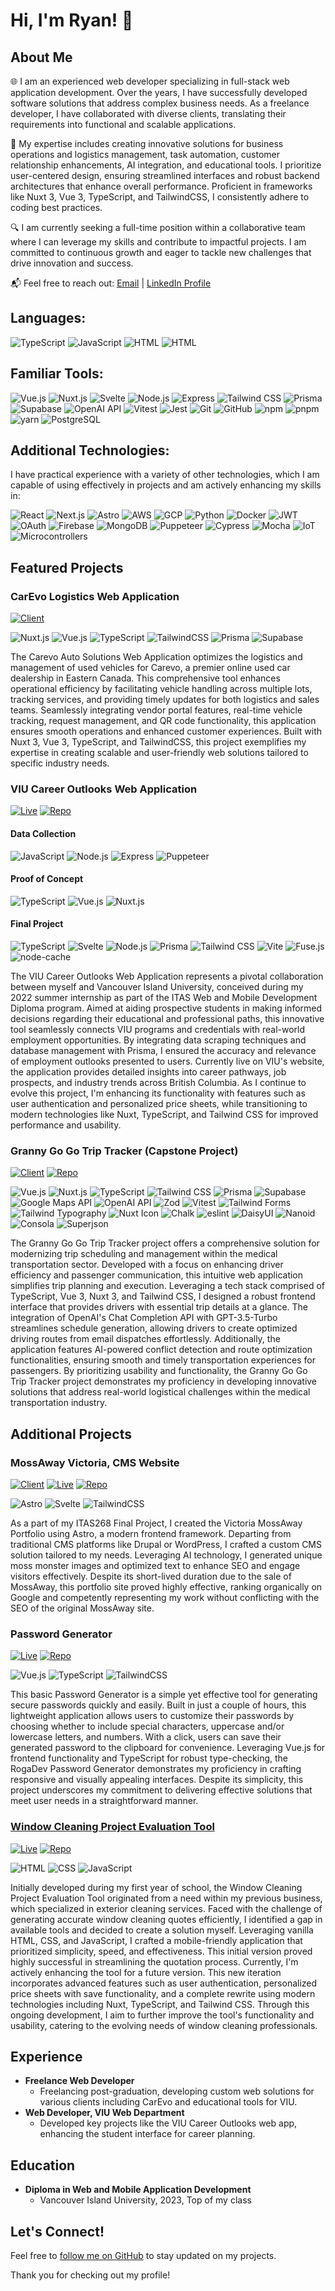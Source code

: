 # Hi, I'm Ryan! 👋

## About Me
🌐 I am an experienced web developer specializing in full-stack web application development. Over the years, I have successfully developed software solutions that address complex business needs. As a freelance developer, I have collaborated with diverse clients, translating their requirements into functional and scalable applications.

🚀 My expertise includes creating innovative solutions for business operations and logistics management, task automation, customer relationship enhancements, AI integration, and educational tools. I prioritize user-centered design, ensuring streamlined interfaces and robust backend architectures that enhance overall performance. Proficient in frameworks like Nuxt 3, Vue 3, TypeScript, and TailwindCSS, I consistently adhere to coding best practices.

🔍 I am currently seeking a full-time position within a collaborative team where I can leverage my skills and contribute to impactful projects. I am committed to continuous growth and eager to tackle new challenges that drive innovation and success.

📬 Feel free to reach out: [Email](mailto:ryanroga@gmail.com) | [LinkedIn Profile](https://www.linkedin.com/in/ryanroga/)

## Languages:
![TypeScript](https://img.shields.io/badge/-TypeScript-3178C6?style=flat&logo=typescript&logoColor=white)
![JavaScript](https://img.shields.io/badge/-JavaScript-F7DF1E?style=flat&logo=javascript&logoColor=black)
![HTML](https://img.shields.io/badge/-HTML5-E34F26?style=flat&logo=html5&logoColor=white)
![HTML](https://img.shields.io/badge/-CSS3-1572B6?style=flat&logo=css3&logoColor=white)

## Familiar Tools:

![Vue.js](https://img.shields.io/badge/-Vue.js-4FC08D?style=flat&logo=vue.js&logoColor=white)
![Nuxt.js](https://img.shields.io/badge/-Nuxt.js-00DC82?style=flat&logo=nuxt.js&logoColor=white)
![Svelte](https://img.shields.io/badge/-Svelte-FF3E00?style=flat&logo=svelte&logoColor=white)
![Node.js](https://img.shields.io/badge/-Node.js-339933?style=flat&logo=node.js&logoColor=white)
![Express](https://img.shields.io/badge/-Express-000000?style=flat&logo=express&logoColor=white)
![Tailwind CSS](https://img.shields.io/badge/-Tailwind_CSS-06B6D4?style=flat&logo=tailwind-css&logoColor=white)
![Prisma](https://img.shields.io/badge/-Prisma-2D3748?style=flat&logo=prisma&logoColor=white)
![Supabase](https://img.shields.io/badge/-Supabase-3ECF8E?style=flat&logo=supabase&logoColor=white)
![OpenAI API](https://img.shields.io/badge/-OpenAI_API-412991?style=flat&logo=openai&logoColor=white)
![Vitest](https://img.shields.io/badge/-Vitest-4B8BBE?style=flat&logo=vitest&logoColor=white)
![Jest](https://img.shields.io/badge/-Jest-C21325?style=flat&logo=jest&logoColor=white)
![Git](https://img.shields.io/badge/-Git-F05032?style=flat&logo=git&logoColor=white)
![GitHub](https://img.shields.io/badge/-GitHub-181717?style=flat&logo=github&logoColor=white)
![npm](https://img.shields.io/badge/-npm-CB3837?style=flat&logo=npm&logoColor=white)
![pnpm](https://img.shields.io/badge/-pnpm-F69220?style=flat&logo=pnpm&logoColor=white)
![yarn](https://img.shields.io/badge/-Yarn-2C8EBB?style=flat&logo=yarn&logoColor=white)
![PostgreSQL](https://img.shields.io/badge/-PostgreSQL-4169E1?style=flat&logo=postgresql&logoColor=white)

## Additional Technologies:
I have practical experience with a variety of other technologies, which I am capable of using effectively in projects and am actively enhancing my skills in:

![React](https://img.shields.io/badge/-React-61DAFB?style=flat&logo=react&logoColor=white)
![Next.js](https://img.shields.io/badge/-Next.js-000000?style=flat&logo=next.js&logoColor=white)
![Astro](https://img.shields.io/badge/-Astro-000?style=flat&logo=astro&logoColor=white)
![AWS](https://img.shields.io/badge/-AWS-FF9900?style=flat&logo=amazonwebservices&logoColor=black)
![GCP](https://img.shields.io/badge/-Google_Cloud_Platform-4285F4?style=flat&logo=google-cloud&logoColor=white)
![Python](https://img.shields.io/badge/-Python-3776AB?style=flat&logo=python&logoColor=white)
![Docker](https://img.shields.io/badge/-Docker-2496ED?style=flat&logo=docker&logoColor=white)
![JWT](https://img.shields.io/badge/-JWT-000000?style=flat&logo=json-web-tokens&logoColor=white)
![OAuth](https://img.shields.io/badge/-OAuth-EB5424?style=flat&logo=oauth&logoColor=white)
![Firebase](https://img.shields.io/badge/-Firebase-FFCA28?style=flat&logo=firebase&logoColor=black)
![MongoDB](https://img.shields.io/badge/-MongoDB-47A248?style=flat&logo=mongodb&logoColor=white)
![Puppeteer](https://img.shields.io/badge/-Puppeteer-40B5A4?style=flat&logo=puppeteer&logoColor=white)
![Cypress](https://img.shields.io/badge/-Cypress-17202C?style=flat&logo=cypress&logoColor=white)
![Mocha](https://img.shields.io/badge/-Mocha-8D6748?style=flat&logo=mocha&logoColor=white)
![IoT](https://img.shields.io/badge/-IoT-3C873A?style=flat&logo=wikiquote&logoColor=white)
![Microcontrollers](https://img.shields.io/badge/-Microcontrollers-007ACC?style=flat&logo=arduino&logoColor=white)

## Featured Projects

### CarEvo Logistics Web Application 
[![Client](https://img.shields.io/badge/-Client-4285F4?style=flat&logo=google-chrome&logoColor=white)](https://carevo.ca)

![Nuxt.js](https://img.shields.io/badge/-Nuxt.js-00C58E?style=flat&logo=nuxt.js&logoColor=white)
![Vue.js](https://img.shields.io/badge/-Vue.js-4FC08D?style=flat&logo=vue.js&logoColor=white)
![TypeScript](https://img.shields.io/badge/-TypeScript-3178C6?style=flat&logo=typescript&logoColor=white)
![TailwindCSS](https://img.shields.io/badge/-TailwindCSS-38B2AC?style=flat&logo=tailwind-css&logoColor=white)
![Prisma](https://img.shields.io/badge/-Prisma-2D3748?style=flat&logo=prisma&logoColor=white)
![Supabase](https://img.shields.io/badge/-Supabase-639?style=flat&logo=supabase&logoColor=white)

The Carevo Auto Solutions Web Application optimizes the logistics and management of used vehicles for Carevo, a premier online used car dealership in Eastern Canada. This comprehensive tool enhances operational efficiency by facilitating vehicle handling across multiple lots, tracking services, and providing timely updates for both logistics and sales teams. Seamlessly integrating vendor portal features, real-time vehicle tracking, request management, and QR code functionality, this application ensures smooth operations and enhanced customer experiences. Built with Nuxt 3, Vue 3, TypeScript, and TailwindCSS, this project exemplifies my expertise in creating scalable and user-friendly web solutions tailored to specific industry needs.

### VIU Career Outlooks Web Application 
[![Live](https://img.shields.io/badge/-Live-4285F4?style=flat&logo=google-chrome&logoColor=white)](https://career-outlooks.viu.ca) [![Repo](https://img.shields.io/badge/-Repo-181717?style=flat&logo=github&logoColor=white)](https://github.com/rogadev/viu-career-outlooks)

#### Data Collection
![JavaScript](https://img.shields.io/badge/-JavaScript-F7DF1E?style=flat&logo=javascript&logoColor=black)
![Node.js](https://img.shields.io/badge/-Node.js-339933?style=flat&logo=node.js&logoColor=white)
![Express](https://img.shields.io/badge/-Express-000000?style=flat&logo=express&logoColor=white)
![Puppeteer](https://img.shields.io/badge/-Puppeteer-40B5A4?style=flat&logo=puppeteer&logoColor=white)

#### Proof of Concept
![TypeScript](https://img.shields.io/badge/-TypeScript-3178C6?style=flat&logo=typescript&logoColor=white)
![Vue.js](https://img.shields.io/badge/-Vue.js-4FC08D?style=flat&logo=vue.js&logoColor=white)
![Nuxt.js](https://img.shields.io/badge/-Nuxt.js-00DC82?style=flat&logo=nuxt.js&logoColor=white)

#### Final Project
![TypeScript](https://img.shields.io/badge/-TypeScript-3178C6?style=flat&logo=typescript&logoColor=white)
![Svelte](https://img.shields.io/badge/-Svelte-FF3E00?style=flat&logo=svelte&logoColor=white)
![Node.js](https://img.shields.io/badge/-Node.js-339933?style=flat&logo=node.js&logoColor=white)
![Prisma](https://img.shields.io/badge/-Prisma-2D3748?style=flat&logo=prisma&logoColor=white)
![Tailwind CSS](https://img.shields.io/badge/-Tailwind_CSS-06B6D4?style=flat&logo=tailwind-css&logoColor=white)
![Vite](https://img.shields.io/badge/-Vite-646CFF?style=flat&logo=vite&logoColor=white)
![Fuse.js](https://img.shields.io/badge/-Fuse.js-F93C00?style=flat&logo=node.js&logoColor=white)
![node-cache](https://img.shields.io/badge/-node__cache-339933?style=flat&logo=node.js&logoColor=white)

The VIU Career Outlooks Web Application represents a pivotal collaboration between myself and Vancouver Island University, conceived during my 2022 summer internship as part of the ITAS Web and Mobile Development Diploma program. Aimed at aiding prospective students in making informed decisions regarding their educational and professional paths, this innovative tool seamlessly connects VIU programs and credentials with real-world employment opportunities. By integrating data scraping techniques and database management with Prisma, I ensured the accuracy and relevance of employment outlooks presented to users. Currently live on VIU's website, the application provides detailed insights into career pathways, job prospects, and industry trends across British Columbia. As I continue to evolve this project, I'm enhancing its functionality with features such as user authentication and personalized price sheets, while transitioning to modern technologies like Nuxt, TypeScript, and Tailwind CSS for improved performance and usability.

### Granny Go Go Trip Tracker (Capstone Project)
[![Client](https://img.shields.io/badge/-Client-4285F4?style=flat&logo=google-chrome&logoColor=white)](https://www.grannygogo.ca/) [![Repo](https://img.shields.io/badge/-Repo-181717?style=flat&logo=github&logoColor=white)](https://github.com/rogadev/capstone)

![Vue.js](https://img.shields.io/badge/-Vue.js-4FC08D?style=flat&logo=vue.js&logoColor=white)
![Nuxt.js](https://img.shields.io/badge/-Nuxt.js-00DC82?style=flat&logo=nuxt.js&logoColor=white)
![TypeScript](https://img.shields.io/badge/-TypeScript-3178C6?style=flat&logo=typescript&logoColor=white)
![Tailwind CSS](https://img.shields.io/badge/-Tailwind_CSS-06B6D4?style=flat&logo=tailwind-css&logoColor=white)
![Prisma](https://img.shields.io/badge/-Prisma-2D3748?style=flat&logo=prisma&logoColor=white)
![Supabase](https://img.shields.io/badge/-Supabase-3ECF8E?style=flat&logo=supabase&logoColor=white)
![Google Maps API](https://img.shields.io/badge/-Google_Maps_API-4285F4?style=flat&logo=google-maps&logoColor=white)
![OpenAI API](https://img.shields.io/badge/-OpenAI_API-412991?style=flat&logo=openai&logoColor=white)
![Zod](https://img.shields.io/badge/-Zod-3C873A?style=flat&logo=zod&logoColor=white)
![Vitest](https://img.shields.io/badge/-Vitest-4B8BBE?style=flat&logo=vitest&logoColor=white)
![Tailwind Forms](https://img.shields.io/badge/-Tailwind_Forms-06B6D4?style=flat&logo=tailwind-css&logoColor=white)
![Tailwind Typography](https://img.shields.io/badge/-Tailwind_Typography-06B6D4?style=flat&logo=tailwind-css&logoColor=white)
![Nuxt Icon](https://img.shields.io/badge/-Nuxt_Icon-00DC82?style=flat&logo=nuxt.js&logoColor=white)
![Chalk](https://img.shields.io/badge/-Chalk-FFFFFF?style=flat&logo=chalk&logoColor=black)
![eslint](https://img.shields.io/badge/-eslint-4B32C3?style=flat&logo=eslint&logoColor=white)
![DaisyUI](https://img.shields.io/badge/-DaisyUI-4B8BBE?style=flat&logo=daisyui&logoColor=white)
![Nanoid](https://img.shields.io/badge/-Nanoid-03A9F4?style=flat&logo=nanoid&logoColor=white)
![Consola](https://img.shields.io/badge/-Consola-4CAF50?style=flat&logo=consola&logoColor=white)
![Superjson](https://img.shields.io/badge/-Superjson-009688?style=flat&logo=json&logoColor=white)

The Granny Go Go Trip Tracker project offers a comprehensive solution for modernizing trip scheduling and management within the medical transportation sector. Developed with a focus on enhancing driver efficiency and passenger communication, this intuitive web application simplifies trip planning and execution. Leveraging a tech stack comprised of TypeScript, Vue 3, Nuxt 3, and Tailwind CSS, I designed a robust frontend interface that provides drivers with essential trip details at a glance. The integration of OpenAI's Chat Completion API with GPT-3.5-Turbo streamlines schedule generation, allowing drivers to create optimized driving routes from email dispatches effortlessly. Additionally, the application features AI-powered conflict detection and route optimization functionalities, ensuring smooth and timely transportation experiences for passengers. By prioritizing usability and functionality, the Granny Go Go Trip Tracker project demonstrates my proficiency in developing innovative solutions that address real-world logistical challenges within the medical transportation industry.

## Additional Projects

### MossAway Victoria, CMS Website
[![Client](https://img.shields.io/badge/-Client-4285F4?style=flat&logo=google-chrome&logoColor=white)](https://mossaway.ca/) [![Live](https://img.shields.io/badge/-Live-4285F4?style=flat&logo=google-chrome&logoColor=white)](https://victoria-mossaway-ca.vercel.app/) [![Repo](https://img.shields.io/badge/-Repo-181717?style=flat&logo=github&logoColor=white)](https://github.com/rogadev/victoria.mossaway.ca)

![Astro](https://img.shields.io/badge/-Astro-000?style=flat&logo=astro&logoColor=white)
![Svelte](https://img.shields.io/badge/-Svelte-FF3E00?style=flat&logo=svelte&logoColor=white)
![TailwindCSS](https://img.shields.io/badge/-TailwindCSS-38B2AC?style=flat&logo=tailwind-css&logoColor=white)

As a part of my ITAS268 Final Project, I created the Victoria MossAway Portfolio using Astro, a modern frontend framework. Departing from traditional CMS platforms like Drupal or WordPress, I crafted a custom CMS solution tailored to my needs. Leveraging AI technology, I generated unique moss monster images and optimized text to enhance SEO and engage visitors effectively. Despite its short-lived duration due to the sale of MossAway, this portfolio site proved highly effective, ranking organically on Google and competently representing my work without conflicting with the SEO of the original MossAway site.

### Password Generator
[![Live](https://img.shields.io/badge/-Live-4285F4?style=flat&logo=google-chrome&logoColor=white)](https://passwords.roga.dev) [![Repo](https://img.shields.io/badge/-Repo-181717?style=flat&logo=github&logoColor=white)](https://github.com/rogadev/roga-password-generator)

![Vue.js](https://img.shields.io/badge/-Vue.js-4FC08D?style=flat&logo=vue.js&logoColor=white)
![TypeScript](https://img.shields.io/badge/-TypeScript-3178C6?style=flat&logo=typescript&logoColor=white)
![TailwindCSS](https://img.shields.io/badge/-TailwindCSS-38B2AC?style=flat&logo=tailwind-css&logoColor=white)

This basic Password Generator is a simple yet effective tool for generating secure passwords quickly and easily. Built in just a couple of hours, this lightweight application allows users to customize their passwords by choosing whether to include special characters, uppercase and/or lowercase letters, and numbers. With a click, users can save their generated password to the clipboard for convenience. Leveraging Vue.js for frontend functionality and TypeScript for robust type-checking, the RogaDev Password Generator demonstrates my proficiency in crafting responsive and visually appealing interfaces. Despite its simplicity, this project underscores my commitment to delivering effective solutions that meet user needs in a straightforward manner.

### [Window Cleaning Project Evaluation Tool](https://www.ezeval.app/)
[![Live](https://img.shields.io/badge/-Live-4285F4?style=flat&logo=google-chrome&logoColor=white)](https://www.ezeval.app/) [![Repo](https://img.shields.io/badge/-Repo-181717?style=flat&logo=github&logoColor=white)](https://github.com/rogadev/roga-window-quoter)

![HTML](https://img.shields.io/badge/-HTML-E34F26?style=flat&logo=html5&logoColor=white)
![CSS](https://img.shields.io/badge/-CSS-1572B6?style=flat&logo=css3&logoColor=white)
![JavaScript](https://img.shields.io/badge/-JavaScript-F7DF1E?style=flat&logo=javascript&logoColor=black)

Initially developed during my first year of school, the Window Cleaning Project Evaluation Tool originated from a need within my previous business, which specialized in exterior cleaning services. Faced with the challenge of generating accurate window cleaning quotes efficiently, I identified a gap in available tools and decided to create a solution myself. Leveraging vanilla HTML, CSS, and JavaScript, I crafted a mobile-friendly application that prioritized simplicity, speed, and effectiveness. This initial version proved highly successful in streamlining the quotation process. Currently, I'm actively enhancing the tool for a future version. This new iteration incorporates advanced features such as user authentication, personalized price sheets with save functionality, and a complete rewrite using modern technologies including Nuxt, TypeScript, and Tailwind CSS. Through this ongoing development, I aim to further improve the tool's functionality and usability, catering to the evolving needs of window cleaning professionals.

## Experience
- **Freelance Web Developer**
  - Freelancing post-graduation, developing custom web solutions for various clients including CarEvo and educational tools for VIU.
- **Web Developer, VIU Web Department**
  - Developed key projects like the VIU Career Outlooks web app, enhancing the student interface for career planning.

## Education
- **Diploma in Web and Mobile Application Development**
  - Vancouver Island University, 2023, Top of my class

## Let's Connect!
Feel free to [follow me on GitHub](https://github.com/rogadev) to stay updated on my projects.

Thank you for checking out my profile!
